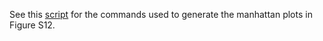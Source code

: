 See this [script](https://github.com/SwallowGenomics/BarnSwallow/blob/main/Analyses/iHS%20analysis/iHS_analysis_script.R) for the commands used to generate the manhattan plots in Figure S12.